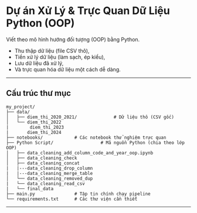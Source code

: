 # Dự án Xử Lý & Trực Quan Dữ Liệu Python (OOP)

Viết theo mô hình hướng đối tượng (OOP) bằng Python.
- Thu thập dữ liệu (file CSV thô),
- Tiền xử lý dữ liệu (làm sạch, ép kiểu),
- Lưu dữ liệu đã xử lý,
- Và trực quan hóa dữ liệu một cách dễ dàng.

---

## Cấu trúc thư mục
```
my_project/
├── data/
│   ├── diem_thi_2020_2021/              # Dữ liệu thô (CSV gốc)
│   └── diem_thi_2022
|        diem_thi_2023
|       diem_thi_2024     
├── notebooks/            # Các notebook thử nghiệm trực quan
├── Python Script/                  # Mã nguồn Python (chia theo lớp OOP)
│   ├── data_cleaning_add_column_code_and_year_oop.ipynb
│   ├── data_cleaning_check
│   ├── data_cleaning_concat
|   |---data_cleaning_drop_column
|   |---data_cleaning_merge_table
│   └── data_cleaning_removed_dup
|   └── data_cleaning_read_csv
|   └── final_data
├── main.py               # Tập tin chính chạy pipeline
└── requirements.txt      # Các thư viện cần thiết
```

---